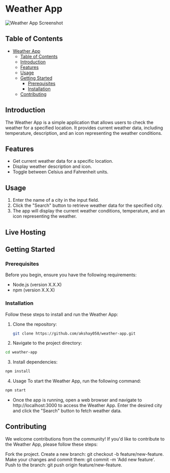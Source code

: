 # Weather App

![Weather App Screenshot](screenshot.png)

## Table of Contents

- [Weather App](#weather-app)
  - [Table of Contents](#table-of-contents)
  - [Introduction](#introduction)
  - [Features](#features)
  - [Usage](#usage)
  - [Getting Started](#getting-started)
    - [Prerequisites](#prerequisites)
    - [Installation](#installation)
  - [Contributing](#contributing)

## Introduction

The Weather App is a simple application that allows users to check the weather for a specified location. It provides current weather data, including temperature, description, and an icon representing the weather conditions.

## Features

- Get current weather data for a specific location.
- Display weather description and icon.
- Toggle between Celsius and Fahrenheit units.

## Usage

1. Enter the name of a city in the input field.
2. Click the "Search" button to retrieve weather data for the specified city.
3. The app will display the current weather conditions, temperature, and an icon representing the weather.

## Live Hosting

## Getting Started

### Prerequisites

Before you begin, ensure you have the following requirements:

- Node.js (version X.X.X)
- npm (version X.X.X)

### Installation

Follow these steps to install and run the Weather App:

1. Clone the repository:

   ```bash
   git clone https://github.com/akshay058/weather-app.git

   ```

2. Navigate to the project directory:

```bash
cd weather-app

```

3. Install dependencies:

```bash
npm install

```

4. Usage
   To start the Weather App, run the following command:

```bash
npm start

```

- Once the app is running, open a web browser and navigate to http://localhost:3000 to access the Weather App. Enter the desired city and click the "Search" button to fetch weather data.

## Contributing

We welcome contributions from the community! If you'd like to contribute to the Weather App, please follow these steps:

Fork the project.
Create a new branch: git checkout -b feature/new-feature.
Make your changes and commit them: git commit -m 'Add new feature'.
Push to the branch: git push origin feature/new-feature.
